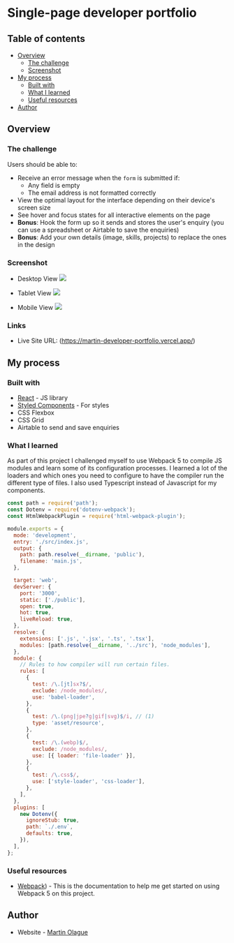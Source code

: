 # Single-page developer portfolio

## Table of contents

- [Overview](#overview)
  - [The challenge](#the-challenge)
  - [Screenshot](#screenshot)
- [My process](#my-process)
  - [Built with](#built-with)
  - [What I learned](#what-i-learned)
  - [Useful resources](#useful-resources)
- [Author](#author)

## Overview

### The challenge

Users should be able to:

- Receive an error message when the `form` is submitted if:
  - Any field is empty
  - The email address is not formatted correctly
- View the optimal layout for the interface depending on their device's screen size
- See hover and focus states for all interactive elements on the page
- **Bonus**: Hook the form up so it sends and stores the user's enquiry (you can use a spreadsheet or Airtable to save the enquiries)
- **Bonus**: Add your own details (image, skills, projects) to replace the ones in the design

### Screenshot

- Desktop View
  ![](./src/assets/developer_portfolio_desktop.png)

- Tablet View
  ![](./src/assets/developer_portfolio_tablet.png)

- Mobile View
  ![](./src/assets/developer_porfolio_mobile.jpg)

### Links

- Live Site URL: (https://martin-developer-portfolio.vercel.app/)

## My process

### Built with

- [React](https://reactjs.org/) - JS library
- [Styled Components](https://styled-components.com/) - For styles
- CSS Flexbox
- CSS Grid
- Airtable to send and save enquiries 

### What I learned

As part of this project I challenged myself to use Webpack 5 to compile JS modules and learn some of its configuration processes. I learned a lot of the loaders and which ones you need to configure to have the compiler run the different type of files. I also used Typescript instead of Javascript for my components.

```js
const path = require('path');
const Dotenv = require('dotenv-webpack');
const HtmlWebpackPlugin = require('html-webpack-plugin');

module.exports = {
  mode: 'development',
  entry: './src/index.js',
  output: {
    path: path.resolve(__dirname, 'public'),
    filename: 'main.js',
  },

  target: 'web',
  devServer: {
    port: '3000',
    static: ['./public'],
    open: true,
    hot: true,
    liveReload: true,
  },
  resolve: {
    extensions: ['.js', '.jsx', '.ts', '.tsx'],
    modules: [path.resolve(__dirname, '../src'), 'node_modules'],
  },
  module: {
    // Rules to how compiler will run certain files.
    rules: [
      {
        test: /\.[jt]sx?$/,
        exclude: /node_modules/,
        use: 'babel-loader',
      },
      {
        test: /\.(png|jpe?g|gif|svg)$/i, // (1)
        type: 'asset/resource',
      },
      {
        test: /\.(webp)$/,
        exclude: /node_modules/,
        use: [{ loader: 'file-loader' }],
      },
      {
        test: /\.css$/,
        use: ['style-loader', 'css-loader'],
      },
    ],
  },
  plugins: [
    new Dotenv({
      ignoreStub: true,
      path: `./.env`,
      defaults: true,
    }),
  ],
};
```

### Useful resources

- [Webpack](https://webpack.js.org/guides/getting-started/)) - This is the documentation to help me get started on using Webpack 5 on this project.

## Author

- Website - [Martin Olague](https://github.com/molague2021)
